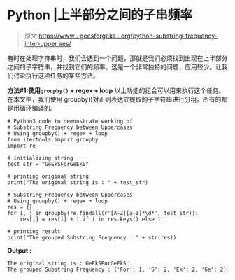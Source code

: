 # Python |上半部分之间的子串频率

> 原文:[https://www . geesforgeks . org/python-substring-frequency-inter-upper ses/](https://www.geeksforgeeks.org/python-substring-frequency-between-uppercases/)

有时在处理字符串时，我们会遇到一个问题，那就是我们必须找到出现在上半部分之间的子字符串，并找到它们的频率。这是一个非常独特的问题，应用较少。让我们讨论执行这项任务的某些方法。

**方法#1:使用`groupby()` + regex + loop**
以上功能的组合可以用来执行这个任务。在本文中，我们使用 groupby()对正则表达式提取的子字符串进行分组。所有的都是用循环编译的。

```
# Python3 code to demonstrate working of 
# Substring Frequency between Uppercases
# Using groupby() + regex + loop
from itertools import groupby
import re

# initializing string
test_str = "GeEkSForGeEkS"

# printing original string
print("The original string is : " + test_str)

# Substring Frequency between Uppercases
# Using groupby() + regex + loop
res = {}
for i, j in groupby(re.findall(r'[A-Z][a-z]*\d*', test_str)):
    res[i] = res[i] + 1 if i in res.keys() else 1 

# printing result 
print("The grouped Substring Frequency : " + str(res)) 
```

**Output :**

```
The original string is : GeEkSForGeEkS
The grouped Substring Frequency : {'For': 1, 'S': 2, 'Ek': 2, 'Ge': 2}

```